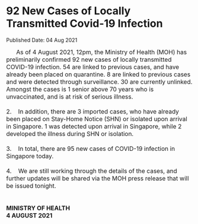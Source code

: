<html>
    <meta http-equiv="Content-Type" content="text/html; charset=utf-8"/>
    <meta charset="utf-8"/>
    <title>92 New Cases of Locally Transmitted Covid-19 Infection</title>
    <body><h1>92 New Cases of Locally Transmitted Covid-19 Infection</h1>
    <p>Published Date: 04 Aug 2021</p> <span style="font-size: 16px;">&nbsp; &nbsp; &nbsp; As of 4 August 2021, 12pm, the Ministry of Health (MOH) has preliminarily confirmed 92 new cases of locally transmitted COVID-19 infection. 54 are linked to previous cases, and have already been placed on quarantine. 8 are linked to previous cases and were detected through surveillance. 30 are currently unlinked. Amongst the cases is 1 senior above 70 years who is unvaccinated, and is at risk of serious illness.<br><br>2.&nbsp; &nbsp; In addition, there are 3 imported cases, who have already been placed on Stay-Home Notice (SHN) or isolated upon arrival in Singapore. 1 was detected upon arrival in Singapore, while 2 developed the illness during SHN or isolation.<br><br>3.&nbsp; &nbsp; In total, there are 95 new cases of COVID-19 infection in Singapore today.<br><br>4.&nbsp; &nbsp; We are still working through the details of the cases, and further updates will be shared via the MOH press release that will be issued tonight.<br><br><br><strong>MINISTRY OF HEALTH<br>4 AUGUST 2021</strong></span></body>
</html>